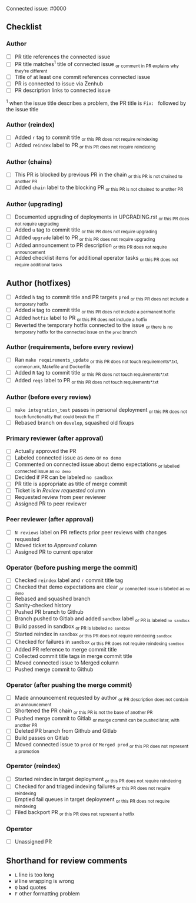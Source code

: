 Connected issue: #0000


## Checklist


### Author

- [ ] PR title references the connected issue
- [ ] PR title matches<sup>1</sup> title of connected issue         <sub>or comment in PR explains why they're different</sub>
- [ ] Title of at least one commit references connected issue
- [ ] PR is connected to issue via Zenhub 
- [ ] PR description links to connected issue

<sup>1</sup> when the issue title describes a problem, the PR title is `Fix: ` followed by the issue title   

### Author (reindex)

- [ ] Added `r` tag to commit title                                 <sub>or this PR does not require reindexing</sub>
- [ ] Added `reindex` label to PR                                   <sub>or this PR does not require reindexing</sub>

### Author (chains)

- [ ] This PR is blocked by previous PR in the chain                <sub>or this PR is not chained to another PR</sub>
- [ ] Added `chain` label to the blocking PR                        <sub>or this PR is not chained to another PR</sub>

### Author (upgrading)

- [ ] Documented upgrading of deployments in UPGRADING.rst          <sub>or this PR does not require upgrading</sub>
- [ ] Added `u` tag to commit title                                 <sub>or this PR does not require upgrading</sub>
- [ ] Added `upgrade` label to PR                                   <sub>or this PR does not require upgrading</sub>
- [ ] Added announcement to PR description                          <sub>or this PR does not require announcement</sub>
- [ ] Added checklist items for additional operator tasks           <sub>or this PR does not require additional tasks</sub>

## Author (hotfixes)

- [ ] Added `h` tag to commit title and PR targets `prod`           <sub>or this PR does not include a temporary hotfix</sub>
- [ ] Added `H` tag to commit title                                 <sub>or this PR does not include a permanent hotfix</sub>
- [ ] Added `hotfix` label to PR                                    <sub>or this PR does not include a hotfix</sub>
- [ ] Reverted the temporary hotfix connected to the issue          <sub>or there is no temporary hotfix for the connected issue on the `prod` branch</sub>

### Author (requirements, before every review)

- [ ] Ran `make requirements_update`                                <sub>or this PR does not touch requirements*.txt, common.mk, Makefile and Dockerfile</sub>
- [ ] Added `R` tag to commit title                                 <sub>or this PR does not touch requirements*.txt</sub>
- [ ] Added `reqs` label to PR                                      <sub>or this PR does not touch requirements*.txt</sub>

### Author (before every review)

- [ ] `make integration_test` passes in personal deployment         <sub>or this PR does not touch functionality that could break the IT</sub>
- [ ] Rebased branch on `develop`, squashed old fixups

### Primary reviewer (after approval)

- [ ] Actually approved the PR
- [ ] Labeled connected issue as `demo` or `no demo`
- [ ] Commented on connected issue about demo expectations          <sub>or labelled connected issue as `no demo`</sub>
- [ ] Decided if PR can be labeled `no sandbox`
- [ ] PR title is appropriate as title of merge commit
- [ ] Ticket is in *Review requested* column
- [ ] Requested review from peer reviewer
- [ ] Assigned PR to peer reviewer

### Peer reviewer (after approval)

- [ ] `N reviews` label on PR reflects prior peer reviews with changes requested
- [ ] Moved ticket to *Approved* column
- [ ] Assigned PR to current operator

### Operator (before pushing merge the commit)

- [ ] Checked `reindex` label and `r` commit title tag
- [ ] Checked that demo expectations are clear                      <sub>or connected issue is labeled as `no demo`</sub>
- [ ] Rebased and squashed branch
- [ ] Sanity-checked history
- [ ] Pushed PR branch to Github
- [ ] Branch pushed to Gitlab and added `sandbox` label             <sub>or PR is labeled `no sandbox`</sub>
- [ ] Build passed in sandbox                                       <sub>or PR is labeled `no sandbox`</sub>
- [ ] Started reindex in `sandbox`                                  <sub>or this PR does not require reindexing `sandbox`</sub>
- [ ] Checked for failures in `sandbox`                             <sub>or this PR does not require reindexing `sandbox`</sub>
- [ ] Added PR reference to merge commit title
- [ ] Collected commit title tags in merge commit title
- [ ] Moved connected issue to Merged column
- [ ] Pushed merge commit to Github

### Operator (after pushing the merge commit)

- [ ] Made announcement requested by author                         <sub>or PR description does not contain an announcement</sub>
- [ ] Shortened the PR chain                                        <sub>or this PR is not the base of another PR</sub>
- [ ] Pushed merge commit to Gitlab                                 <sub>or merge commit can be pushed later, with another PR</sub>
- [ ] Deleted PR branch from Github and Gitlab
- [ ] Build passes on Gitlab
- [ ] Moved connected issue to `prod` or `Merged prod`              <sub>or this PR does not represent a promotion</sub>

### Operator (reindex) 

- [ ] Started reindex in target deployment                          <sub>or this PR does not require reindexing</sub>
- [ ] Checked for and triaged indexing failures                     <sub>or this PR does not require reindexing</sub>
- [ ] Emptied fail queues in target deployment                      <sub>or this PR does not require reindexing</sub>
- [ ] Filed backport PR                                             <sub>or this PR does not represent a hotfix</sub>

### Operator

- [ ] Unassigned PR


## Shorthand for review comments


- `L` line is too long
- `W` line wrapping is wrong
- `Q` bad quotes
- `F` other formatting problem
